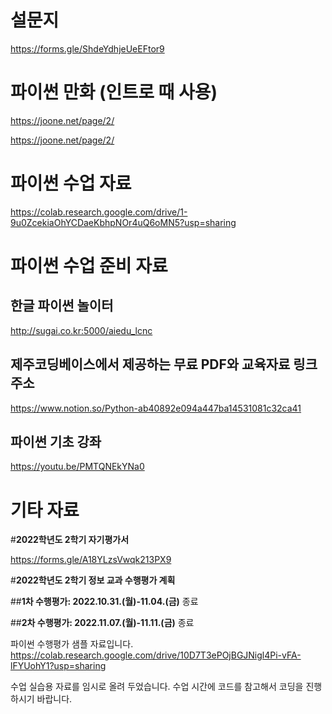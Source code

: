 # 설문지

https://forms.gle/ShdeYdhjeUeEFtor9


# 파이썬 만화 (인트로 때 사용)

https://joone.net/page/2/

https://joone.net/page/2/

# 파이썬 수업 자료

https://colab.research.google.com/drive/1-9u0ZcekiaOhYCDaeKbhpNOr4uQ6oMN5?usp=sharing




# 파이썬 수업 준비 자료

## 한글 파이썬 놀이터

http://sugai.co.kr:5000/aiedu_lcnc

## 제주코딩베이스에서 제공하는 무료 PDF와 교육자료 링크 주소

https://www.notion.so/Python-ab40892e094a447ba14531081c32ca41

## 파이썬 기초 강좌

https://youtu.be/PMTQNEkYNa0


# 기타 자료

#**2022학년도 2학기 자기평가서**

https://forms.gle/A18YLzsVwqk213PX9

#**2022학년도 2학기 정보 교과 수행평가 계획**

##**1차 수행평가: 2022.10.31.(월)-11.04.(금)**
종료

##**2차 수행평가: 2022.11.07.(월)-11.11.(금)**
종료

파이썬 수행평가 샘플 자료입니다.
https://colab.research.google.com/drive/10D7T3ePOjBGJNigl4Pi-vFA-lFYUohY1?usp=sharing

수업 실습용 자료를 임시로 올려 두었습니다.
수업 시간에 코드를 참고해서 코딩을 진행하시기 바랍니다.

